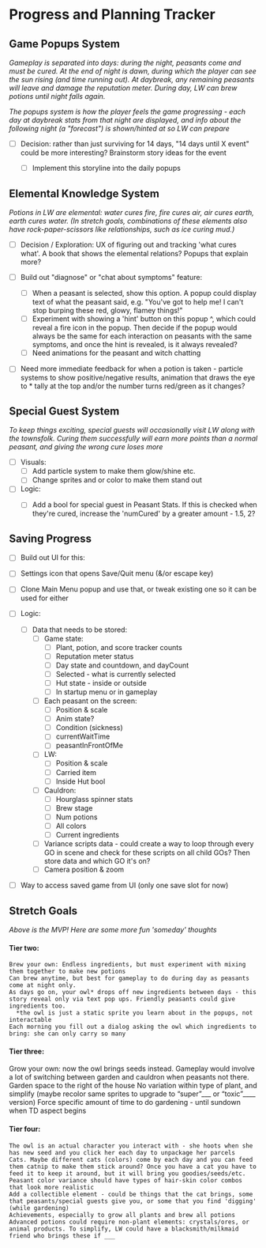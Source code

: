 # Progress and Planning Tracker


## Game Popups System
*Gameplay is separated into days: during the night, peasants come and must be cured. At the end of night is dawn, during which the player can see the sun rising (and time running out). At daybreak, any remaining peasants will leave and damage the reputation meter. During day, LW can brew potions until night falls again.*

*The popups system is how the player feels the game progressing - each day at daybreak stats from that night are displayed, and info about the following night (a "forecast") is shown/hinted at so LW can prepare*

- [ ] Decision: rather than just surviving for 14 days, "14 days until X event" could be more interesting? Brainstorm story ideas for the event
  - [ ] Implement this storyline into the daily popups


## Elemental Knowledge System
*Potions in LW are elemental: water cures fire, fire cures air, air cures earth, earth cures water. (In stretch goals, combinations of these elements also have rock-paper-scissors like relationships, such as ice curing mud.)*

- [ ] Decision / Exploration: UX of figuring out and tracking 'what cures what'. A book that shows the elemental relations? Popups that explain more? 

- [ ] Build out "diagnose" or "chat about symptoms" feature:
  - [ ] When a peasant is selected, show this option. A popup could display text of what the peasant said, e.g. "You've got to help me! I can't stop burping these red, glowy, flamey things!" 
  - [ ] Experiment with showing a 'hint' button on this popup ^, which could reveal a fire icon in the popup. Then decide if the popup would always be the same for each interaction on peasants with the same symptoms, and once the hint is revealed, is it always revealed? 
  - [ ] Need animations for the peasant and witch chatting

- [ ] Need more immediate feedback for when a potion is taken - particle systems to show positive/negative results, animation that draws the eye to * tally at the top and/or the number turns red/green as it changes?


## Special Guest System
*To keep things exciting, special guests will occasionally visit LW along with the townsfolk. Curing them successfully will earn more points than a normal peasant, and giving the wrong cure loses more*

- [ ] Visuals:
  - [ ] Add particle system to make them glow/shine etc.
  - [ ] Change sprites and or color to make them stand out

- [ ] Logic:
  - [ ] Add a bool for special guest in Peasant Stats. If this is checked when they're cured, increase the 'numCured' by a greater amount - 1.5, 2?


## Saving Progress

- [ ] Build out UI for this:
 - [ ] Settings icon that opens Save/Quit menu	(&/or escape key)
 - [ ] Clone Main Menu popup and use that, or tweak existing one so it can be used for either

- [ ] Logic: 
  - [ ] Data that needs to be stored:
    - [ ] Game state:
      - [ ] Plant, potion, and score tracker counts
      - [ ] Reputation meter status
      - [ ] Day state and countdown, and dayCount
      - [ ] Selected - what is currently selected
      - [ ] Hut state - inside or outside
      - [ ] In startup menu or in gameplay
    - [ ] Each peasant on the screen:
      - [ ] Position & scale
      - [ ] Anim state?
      - [ ] Condition (sickness)
      - [ ] currentWaitTime
      - [ ] peasantInFrontOfMe
    - [ ] LW:
      - [ ] Position & scale
      - [ ] Carried item
      - [ ] Inside Hut bool
    - [ ] Cauldron:
      - [ ] Hourglass spinner stats
      - [ ] Brew stage
      - [ ] Num potions
      - [ ] All colors
      - [ ] Current ingredients
    - [ ] Variance scripts data - could create a way to loop through every GO in scene and check for these scripts on all child GOs? Then store data and which GO it's on?
    - [ ] Camera position & zoom 

- [ ] Way to access saved game from UI (only one save slot for now)



## Stretch Goals
*Above is the MVP! Here are some more fun 'someday' thoughts*

#### Tier two:
    Brew your own: Endless ingredients, but must experiment with mixing them together to make new potions 
    Can brew anytime, but best for gameplay to do during day as peasants come at night only.
    As days go on, your owl* drops off new ingredients between days - this story reveal only via text pop ups. Friendly peasants could give ingredients too.
      *the owl is just a static sprite you learn about in the popups, not interactable
    Each morning you fill out a dialog asking the owl which ingredients to bring: she can only carry so many 

#### Tier three: 
   Grow your own: now the owl brings seeds instead. 
   Gameplay would involve a lot of switching between garden and cauldron when peasants not there.
   Garden space to the right of the house 
   No variation within type of plant, and simplify (maybe recolor same sprites to upgrade to “super”___ or “toxic”____  version)
   Force specific amount of time to do gardening - until sundown when TD aspect begins 


#### Tier four:
    The owl is an actual character you interact with - she hoots when she has new seed and you click her each day to unpackage her parcels
    Cats. Maybe different cats (colors) come by each day and you can feed them catnip to make them stick around? Once you have a cat you have to feed it to keep it around, but it will bring you goodies/seeds/etc.
    Peasant color variance should have types of hair-skin color combos that look more realistic
    Add a collectible element - could be things that the cat brings, some that peasants/special guests give you, or some that you find 'digging' (while gardening)
    Achievements, especially to grow all plants and brew all potions
    Advanced potions could require non-plant elements: crystals/ores, or animal products. To simplify, LW could have a blacksmith/milkmaid friend who brings these if ___


   
 
